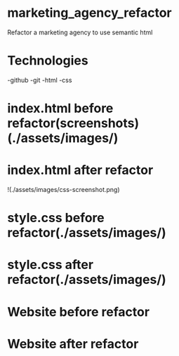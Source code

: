 # marketing_agency_refactor

Refactor a marketing agency to use semantic html

# Technologies

-github
-git
-html
-css

# index.html before refactor(screenshots)(./assets/images/)

# index.html after refactor

!(./assets/images/css-screenshot.png)

# style.css before refactor(./assets/images/)

# style.css after refactor(./assets/images/)

# Website before refactor

# Website after refactor
